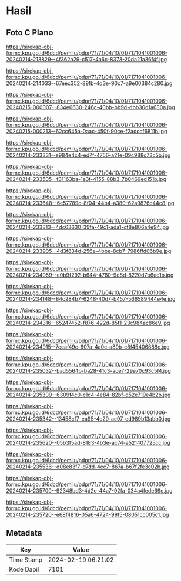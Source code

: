 # Hasil

## Foto C Plano

https://sirekap-obj-formc.kpu.go.id/6dcd/pemilu/pdpr/71/71/04/10/01/7171041001006-20240214-213829--4f362a29-c517-4a6c-8373-20da21a36f4f.jpg

https://sirekap-obj-formc.kpu.go.id/6dcd/pemilu/pdpr/71/71/04/10/01/7171041001006-20240214-214033--67eec352-89fb-4d3e-90c7-a9e00384c280.jpg

https://sirekap-obj-formc.kpu.go.id/6dcd/pemilu/pdpr/71/71/04/10/01/7171041001006-20240215-000007--834e6630-246c-40bb-bb9d-dbb30d1a630a.jpg

https://sirekap-obj-formc.kpu.go.id/6dcd/pemilu/pdpr/71/71/04/10/01/7171041001006-20240215-000213--62cc645a-0aac-450f-90ce-f2adccf6811b.jpg

https://sirekap-obj-formc.kpu.go.id/6dcd/pemilu/pdpr/71/71/04/10/01/7171041001006-20240214-233331--e984e4c4-ed7f-4756-a21e-09c988c73c5b.jpg

https://sirekap-obj-formc.kpu.go.id/6dcd/pemilu/pdpr/71/71/04/10/01/7171041001006-20240214-233505--f31163ba-1e3f-4155-88b3-7b0469ed151b.jpg

https://sirekap-obj-formc.kpu.go.id/6dcd/pemilu/pdpr/71/71/04/10/01/7171041001006-20240214-233648--6e57789c-8f04-44b4-a380-62a9876c44c8.jpg

https://sirekap-obj-formc.kpu.go.id/6dcd/pemilu/pdpr/71/71/04/10/01/7171041001006-20240214-233813--4dc63630-39fa-49c1-ada1-cf8e806a4e94.jpg

https://sirekap-obj-formc.kpu.go.id/6dcd/pemilu/pdpr/71/71/04/10/01/7171041001006-20240214-233905--4d3f834d-256e-4bbe-8cb7-7986ffd06b9e.jpg

https://sirekap-obj-formc.kpu.go.id/6dcd/pemilu/pdpr/71/71/04/10/01/7171041001006-20240214-234059--e0b9f292-b644-4780-9d8d-8220d7b6ec1b.jpg

https://sirekap-obj-formc.kpu.go.id/6dcd/pemilu/pdpr/71/71/04/10/01/7171041001006-20240214-234148--84c284b7-6248-40d7-b457-566589444e4e.jpg

https://sirekap-obj-formc.kpu.go.id/6dcd/pemilu/pdpr/71/71/04/10/01/7171041001006-20240214-234316--65247452-f876-422d-85f1-23c984ac86e9.jpg

https://sirekap-obj-formc.kpu.go.id/6dcd/pemilu/pdpr/71/71/04/10/01/7171041001006-20240214-234915--7ccaf49c-607a-4a0e-a89b-c8f45406888e.jpg

https://sirekap-obj-formc.kpu.go.id/6dcd/pemilu/pdpr/71/71/04/10/01/7171041001006-20240214-235032--bad5564b-ba28-41c3-ace7-29e70c93c5f4.jpg

https://sirekap-obj-formc.kpu.go.id/6dcd/pemilu/pdpr/71/71/04/10/01/7171041001006-20240214-235309--6309f4c0-c1d4-4e84-82bf-d52e719e4b2b.jpg

https://sirekap-obj-formc.kpu.go.id/6dcd/pemilu/pdpr/71/71/04/10/01/7171041001006-20240214-235342--13458cf7-ea95-4c20-ac97-ed989b13abb0.jpg

https://sirekap-obj-formc.kpu.go.id/6dcd/pemilu/pdpr/71/71/04/10/01/7171041001006-20240214-235620--05b3f5ad-8183-4b3e-ac74-a521407725cc.jpg

https://sirekap-obj-formc.kpu.go.id/6dcd/pemilu/pdpr/71/71/04/10/01/7171041001006-20240214-235536--d08e83f7-d7dd-4cc7-867a-b67f2fe3c02b.jpg

https://sirekap-obj-formc.kpu.go.id/6dcd/pemilu/pdpr/71/71/04/10/01/7171041001006-20240214-235700--92348bd3-4d2e-44a7-92fa-034a4fede69c.jpg

https://sirekap-obj-formc.kpu.go.id/6dcd/pemilu/pdpr/71/71/04/10/01/7171041001006-20240214-235720--e68f4816-05a6-4724-99f5-08051cc005c1.jpg


## Metadata

| Key        | Value               |
| ---------- | ------------------- |
| Time Stamp | 2024-02-19 06:21:02 |
| Kode Dapil | 7101                |



